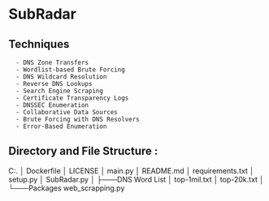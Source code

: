 # SubRadar

## Techniques 
      - DNS Zone Transfers
      - Wordlist-based Brute Forcing
      - DNS Wildcard Resolution
      - Reverse DNS Lookups
      - Search Engine Scraping
      - Certificate Transparency Logs
      - DNSSEC Enumeration
      - Collaborative Data Sources
      - Brute Forcing with DNS Resolvers
      - Error-Based Enumeration
      
## Directory and File Structure :

C:.
│   Dockerfile
│   LICENSE
│   main.py
│   README.md
│   requirements.txt
│   setup.py
│   SubRadar.py
│
├───DNS Word List
│       top-1mil.txt
│       top-20k.txt
│
└───Packages
        web_scrapping.py